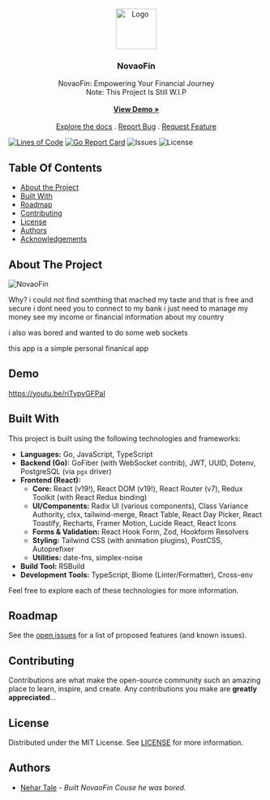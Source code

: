 <br/>
<p align="center">
  <a href="https://github.com/xDeFc0nx/NovaoFin">
    <img src="images/logo.png" alt="Logo" width="80" height="80">
  </a>

  <h3 align="center">NovaoFin</h3>

  <p align="center">
    NovaoFin: Empowering Your Financial Journey
    <br/>
    Note: This Project Is Still W.I.P
    <br/>
    <br/>
    <a href="#"><strong>View Demo »</strong></a>
    <br/>
    <br/>
    <a href="https://github.com/xDeFc0nx/NovaoFin">Explore the docs</a>
    .
    <a href="https://github.com/xDeFc0nx/NovaoFin/issues">Report Bug</a>
    .
    <a href="https://github.com/xDeFc0nx/NovaoFin/issues">Request Feature</a>
  </p>
</p>

[![Lines of Code](https://sonarcloud.io/api/project_badges/measure?project=xDeFc0nx_NovaoFin&metric=ncloc)](https://sonarcloud.io/summary/new_code?id=xDeFc0nx_NovaoFin)
[![Go Report Card](https://goreportcard.com/badge/github.com/xDeFc0nx/NovaoFin)](https://goreportcard.com/report/github.com/xDeFc0nx/NovaoFin)
![Issues](https://img.shields.io/github/issues/xDeFc0nx/NovaoFin)
![License](https://img.shields.io/github/license/xDeFc0nx/NovaoFin)

## Table Of Contents

- [About the Project](#about-the-project)
- [Built With](#built-with)
- [Roadmap](#roadmap)
- [Contributing](#contributing)
- [License](#license)
- [Authors](#authors)
- [Acknowledgements](#acknowledgements)

## About The Project

![NovaoFin](YOUR_LOGO_URL)

Why? i could not find somthing that mached my taste and that is free and secure
i dont need you to connect to my bank i just need to manage my money see my income or financial 
information about my country 

i also was bored and wanted to do some web sockets 

this app is a simple personal finanical app 
## Demo
https://youtu.be/riTypvGFPaI

## Built With
This project is built using the following technologies and frameworks:

*   **Languages:** Go, JavaScript, TypeScript
*   **Backend (Go):** GoFiber (with WebSocket contrib), JWT, UUID, Dotenv, PostgreSQL (via `pgx` driver)
*   **Frontend (React):**
    *   **Core:** React (v19!), React DOM (v19!), React Router (v7), Redux Toolkit (with React Redux binding)
    *   **UI/Components:** Radix UI (various components), Class Variance Authority, clsx, tailwind-merge, React Table, React Day Picker, React Toastify, Recharts, Framer Motion, Lucide React, React Icons
    *   **Forms & Validation:** React Hook Form, Zod, Hookform Resolvers
    *   **Styling:** Tailwind CSS (with animation plugins), PostCSS, Autoprefixer
    *   **Utilities:** date-fns, simplex-noise
*   **Build Tool:** RSBuild
*   **Development Tools:** TypeScript, Biome (Linter/Formatter), Cross-env

Feel free to explore each of these technologies for more information.

## Roadmap
See the [open issues](https://github.com/xDeFx0nz/NovaoFin/issues) for a list of proposed features (and known issues).

## Contributing

Contributions are what make the open-source community such an amazing place to learn, inspire, and create. Any contributions you make are **greatly appreciated**...

## License

Distributed under the MIT License. See [LICENSE](https://github.com/xDeFc0nx/NovaoFin/blob/main/LICENSE.md) for more information.

## Authors

- [Nehar Tale](https://github.com/xDeFc0nx/) - _Built NovaoFin Couse he was bored._
